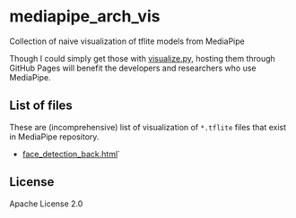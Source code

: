 # mediapipe_arch_vis
Collection of naive visualization of tflite models from MediaPipe

Though I could simply get those with [visualize.py](),
hosting them through GitHub Pages will benefit the developers and researchers who use MediaPipe.

## List of files

These are (incomprehensive) list of visualization of `*.tflite` files that exist in MediaPipe repository.

- [face_detection_back.html]()`

## License

Apache License 2.0
